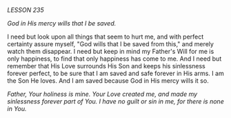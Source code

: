 *LESSON 235*

*God in His mercy wills that I be saved.*

I need but look upon all things that seem to hurt me, and with perfect certainty assure myself, "God wills that I be saved from this," and merely watch them disappear. I need but keep in mind my Father's Will for me is only happiness, to find that only happiness has come to me. And I need but remember that His Love surrounds His Son and keeps his sinlessness forever perfect, to be sure that I am saved and safe forever in His arms. I am the Son He loves. And I am saved because God in His mercy wills it so.

_Father, Your holiness is mine. Your Love created me, and made my sinlessness forever part of You. I have no guilt or sin in me, for there is none in You._